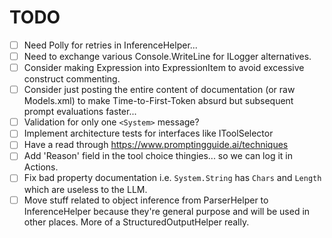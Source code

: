 # TODO

- [ ] Need Polly for retries in InferenceHelper...
- [ ] Need to exchange various Console.WriteLine for ILogger alternatives.
- [ ] Consider making Expression into ExpressionItem to avoid excessive construct commenting.
- [ ] Consider just posting the entire content of documentation (or raw Models.xml) to make Time-to-First-Token absurd but subsequent prompt evaluations faster... 
- [ ] Validation for only one `<System>` message?
- [ ] Implement architecture tests for interfaces like IToolSelector<T> 
- [ ] Have a read through https://www.promptingguide.ai/techniques
- [ ] Add 'Reason' field in the tool choice thingies... so we can log it in Actions.
- [ ] Fix bad property documentation i.e. `System.String` has `Chars` and `Length` which are useless to the LLM.
- [ ] Move stuff related to object inference from ParserHelper to InferenceHelper because they're general purpose and will be used in other places. More of a StructuredOutputHelper really.
